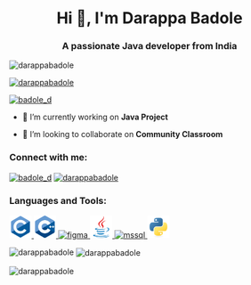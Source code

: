 <h1 align="center">Hi 👋, I'm Darappa Badole</h1>
<h3 align="center">A passionate Java developer from India</h3>

<p align="left"> <img src="https://komarev.com/ghpvc/?username=darappabadole&label=Profile%20views&color=0e75b6&style=flat" alt="darappabadole" /> </p>

<p align="left"> <a href="https://github.com/ryo-ma/github-profile-trophy"><img src="https://github-profile-trophy.vercel.app/?username=darappabadole" alt="darappabadole" /></a> </p>

<p align="left"> <a href="https://twitter.com/badole_d" target="blank"><img src="https://img.shields.io/twitter/follow/badole_d?logo=twitter&style=for-the-badge" alt="badole_d" /></a> </p>

- 🔭 I’m currently working on **Java Project**

- 👯 I’m looking to collaborate on **Community Classroom**

<h3 align="left">Connect with me:</h3>
<p align="left">
<a href="https://twitter.com/badole_d" target="blank"><img align="center" src="https://raw.githubusercontent.com/rahuldkjain/github-profile-readme-generator/master/src/images/icons/Social/twitter.svg" alt="badole_d" height="30" width="40" /></a>
<a href=(https://www.linkedin.com/in/darappa-badole-b5b40124b/)" target="blank"><img align="center" src="https://raw.githubusercontent.com/rahuldkjain/github-profile-readme-generator/master/src/images/icons/Social/linked-in-alt.svg" alt="darappabadole" height="30" width="40" /></a>
</p>

<h3 align="left">Languages and Tools:</h3>
<p align="left"> <a href="https://www.cprogramming.com/" target="_blank" rel="noreferrer"> <img src="https://raw.githubusercontent.com/devicons/devicon/master/icons/c/c-original.svg" alt="c" width="40" height="40"/> </a> <a href="https://www.w3schools.com/cpp/" target="_blank" rel="noreferrer"> <img src="https://raw.githubusercontent.com/devicons/devicon/master/icons/cplusplus/cplusplus-original.svg" alt="cplusplus" width="40" height="40"/> </a> <a href="https://www.figma.com/" target="_blank" rel="noreferrer"> <img src="https://www.vectorlogo.zone/logos/figma/figma-icon.svg" alt="figma" width="40" height="40"/> </a> <a href="https://www.java.com" target="_blank" rel="noreferrer"> <img src="https://raw.githubusercontent.com/devicons/devicon/master/icons/java/java-original.svg" alt="java" width="40" height="40"/> </a> <a href="https://www.microsoft.com/en-us/sql-server" target="_blank" rel="noreferrer"> <img src="https://www.svgrepo.com/show/303229/microsoft-sql-server-logo.svg" alt="mssql" width="40" height="40"/> </a> <a href="https://www.python.org" target="_blank" rel="noreferrer"> <img src="https://raw.githubusercontent.com/devicons/devicon/master/icons/python/python-original.svg" alt="python" width="40" height="40"/> </a> </p>

<p><img align="left" src="https://github-readme-stats.vercel.app/api/top-langs?username=darappabadole&show_icons=true&locale=en&layout=compact" alt="darappabadole" /></p>

<p>&nbsp;<img align="center" src="https://github-readme-stats.vercel.app/api?username=darappabadole&show_icons=true&locale=en" alt="darappabadole" /></p>

<p><img align="center" src="https://github-readme-streak-stats.herokuapp.com/?user=darappabadole&" alt="darappabadole" /></p>
